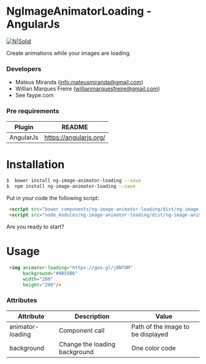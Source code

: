 # NgImageAnimatorLoading - AngularJs

[![N|Solid](http://www.cloudesign.com/images/angular.png)](https://nodesource.com/products/nsolid)

Create animations while your images are loading.

### Developers   
  - Mateus Miranda (info.mateusmiranda@gmail.com)
  - Willian Marques Freire (willianmarquesfreire@gmail.com)
  - See faype.com

### Pre requirements

| Plugin | README |
| ------ | ------ |
| AngularJs | https://angularjs.org/ |

# Installation

```sh
$  bower install ng-image-animator-loading --save
$  npm install ng-image-animator-loading --save
```    

Put in your code the following script:

```html
 <script src="bower_components/ng-image-animator-loading/dist/ng-image-animator-loading.min.js"></script>
 <script src="node_modules/ng-image-animator-loading/dist/ng-image-animator-loading.min.js"></script>
```    

Are you ready to start?

# Usage

```html
 <img animator-loading="https://goo.gl/jBNT0M"
      background="#9B59B6"
      width="200"
      height="200"/>
```    

### Attributes

| Attribute | Description | Value |
| ------ | ------ | ------ |
| animator-loading | Component call | Path of the image to be displayed
| background | Change the loading background | One color code
